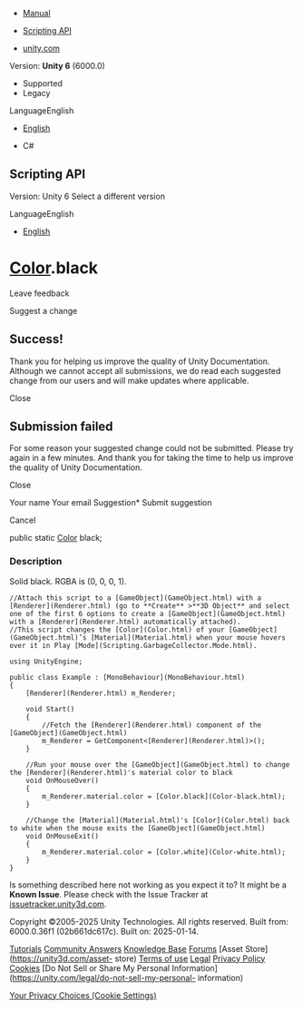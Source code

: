 [ ]()

  * [Manual](../Manual/index.html)
  * [Scripting API](../ScriptReference/index.html)

  * [unity.com](https://unity.com/)

Version: **Unity 6** (6000.0)

  * Supported
  * Legacy

LanguageEnglish

  * [English]()

  * C#

[ ](https://docs.unity3d.com)

## Scripting API

Version: Unity 6 Select a different version

LanguageEnglish

  * [English]()

#  [Color](Color.html).black

Leave feedback

Suggest a change

## Success!

Thank you for helping us improve the quality of Unity Documentation. Although
we cannot accept all submissions, we do read each suggested change from our
users and will make updates where applicable.

Close

## Submission failed

For some reason your suggested change could not be submitted. Please <a>try
again</a> in a few minutes. And thank you for taking the time to help us
improve the quality of Unity Documentation.

Close

Your name Your email Suggestion* Submit suggestion

Cancel

[ ]()

public static [Color](Color.html) black;

### Description

Solid black. RGBA is (0, 0, 0, 1).

    
    
    //Attach this script to a [GameObject](GameObject.html) with a [Renderer](Renderer.html) (go to **Create** >**3D Object** and select one of the first 6 options to create a [GameObject](GameObject.html) with a [Renderer](Renderer.html) automatically attached).
    //This script changes the [Color](Color.html) of your [GameObject](GameObject.html)’s [Material](Material.html) when your mouse hovers over it in Play [Mode](Scripting.GarbageCollector.Mode.html).  
      
    using UnityEngine;  
      
    public class Example : [MonoBehaviour](MonoBehaviour.html)
    {
        [Renderer](Renderer.html) m_Renderer;  
      
        void Start()
        {
            //Fetch the [Renderer](Renderer.html) component of the [GameObject](GameObject.html)
            m_Renderer = GetComponent<[Renderer](Renderer.html)>();
        }  
      
        //Run your mouse over the [GameObject](GameObject.html) to change the [Renderer](Renderer.html)'s material color to black
        void OnMouseOver()
        {
            m_Renderer.material.color = [Color.black](Color-black.html);
        }  
      
        //Change the [Material](Material.html)'s [Color](Color.html) back to white when the mouse exits the [GameObject](GameObject.html)
        void OnMouseExit()
        {
            m_Renderer.material.color = [Color.white](Color-white.html);
        }
    }
    

Is something described here not working as you expect it to? It might be a
**Known Issue**. Please check with the Issue Tracker at
[issuetracker.unity3d.com](https://issuetracker.unity3d.com).

Copyright ©2005-2025 Unity Technologies. All rights reserved. Built from:
6000.0.36f1 (02b661dc617c). Built on: 2025-01-14.

[Tutorials](https://unity3d.com/learn) [Community
Answers](https://answers.unity3d.com) [Knowledge
Base](https://support.unity3d.com/hc/en-us)
[Forums](https://forum.unity3d.com) [Asset Store](https://unity3d.com/asset-
store) [Terms of use](https://docs.unity3d.com/Manual/TermsOfUse.html)
[Legal](https://unity.com/legal) [Privacy
Policy](https://unity.com/legal/privacy-policy)
[Cookies](https://unity.com/legal/cookie-policy) [Do Not Sell or Share My
Personal Information](https://unity.com/legal/do-not-sell-my-personal-
information)

[Your Privacy Choices (Cookie Settings)](javascript:void\(0\);)

